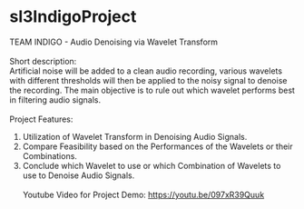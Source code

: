 # sl3IndigoProject
TEAM INDIGO - Audio Denoising via Wavelet Transform <br><br>
Short description:<br>
Artificial noise will be added to a clean audio recording, various wavelets with different thresholds will then be applied to the noisy signal to denoise the recording. The main objective is to rule out which wavelet performs best in filtering audio signals. <br><br>
Project Features:<br> 
1) Utilization of Wavelet Transform in Denoising Audio Signals.<br>
2) Compare Feasibility based on the Performances of the Wavelets or their Combinations.<br>
3) Conclude which Wavelet to use or which Combination of Wavelets to use to Denoise Audio Signals.<br><br>
Youtube Video for Project Demo:
https://youtu.be/097xR39Quuk
